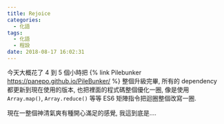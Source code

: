 ```yaml
---
title: Rejoice
categories:
  - 化語
tags:
  - 化語
  - 程設
date: 2018-08-17 16:02:31
---
```

今天大概花了 4 到 5 個小時把 {% link Pilebunker https://panepo.github.io/PileBunker/ %} 整個升級完畢, 所有的 dependency 都更新到現在使用的版本, 也把裡面的程式碼整個優化一圈, 像是使用 `Array.map()`, `Array.reduce()` 等等 ES6 矩陣指令把迴圈整個改寫一圈.

現在一整個神清氣爽有種開心滿足的感覺, 我這到底是....
